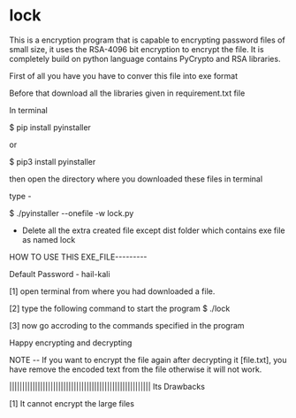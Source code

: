 # lock
This is a encryption program that is capable to encrypting password files of small size, it uses the RSA-4096 bit encryption to encrypt the file. It is completely build on python language contains PyCrypto and RSA libraries.

First of all you have you have to conver this file into exe format

Before that download all the libraries given in requirement.txt file

In terminal 

$ pip install pyinstaller

or

$ pip3 install pyinstaller

then open the directory where you downloaded these files in terminal

type - 

$ ./pyinstaller --onefile -w lock.py


- Delete all the extra created file except dist folder which contains exe file as named lock

HOW TO USE THIS EXE_FILE---------


Default Password - hail-kali


[1] open terminal from where you had downloaded a file.

[2] type the following command to start the program
$ ./lock

[3] now go accroding to the commands specified in the program


Happy encrypting and decrypting

NOTE -- If you want to encrypt the file again after decrypting it [file.txt], you have remove the encoded text from the file otherwise it will not work.

|||||||||||||||||||||||||||||||||||||||||||||||||||||||
Its Drawbacks

[1] It cannot encrypt the large files

